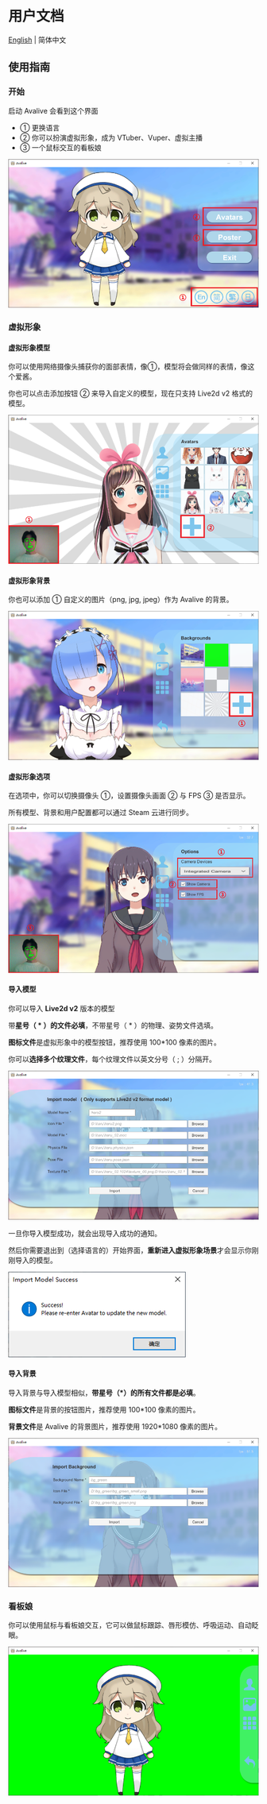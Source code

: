 # 用户文档

[English](https://github.com/avamoe/Avalive/blob/master/Doc/UserDocumentation.md) | 简体中文

## 使用指南

### 开始

启动 Avalive 会看到这个界面

* ① 更换语言
* ② 你可以扮演虚拟形象，成为 VTuber、Vuper、虚拟主播
* ③ 一个鼠标交互的看板娘

![](../Assets/Resources/Avalive-Tutorial1.png)

### 虚拟形象

#### 虚拟形象模型

你可以使用网络摄像头捕获你的面部表情，像①，模型将会做同样的表情，像这个爱酱。

你也可以点击添加按钮 ② 来导入自定义的模型，现在只支持 Live2d v2 格式的模型。

![](../Assets/Resources/Avalive-Tutorial2.png)

#### 虚拟形象背景

你也可以添加 ① 自定义的图片（png, jpg, jpeg）作为 Avalive 的背景。

![](../Assets/Resources/Avalive-Tutorial3.png)

#### 虚拟形象选项

在选项中，你可以切换摄像头 ①，设置摄像头画面 ② 与 FPS ③ 是否显示。

所有模型、背景和用户配置都可以通过 Steam 云进行同步。

![](../Assets/Resources/Avalive-Tutorial4.png)

#### 导入模型

你可以导入 **Live2d v2** 版本的模型

带**星号（ * ）的文件必填**，不带星号（ * ）的物理、姿势文件选填。

**图标文件**是虚拟形象中的模型按钮，推荐使用 100*100 像素的图片。

你可以**选择多个纹理文件**，每个纹理文件以英文分号（ ; ）分隔开。

![](../Assets/Resources/Avalive-Tutorial5.png)

一旦你导入模型成功，就会出现导入成功的通知。

然后你需要退出到（选择语言的）开始界面，**重新进入虚拟形象场景**才会显示你刚刚导入的模型。

![](../Assets/Resources/Avalive-Tutorial6.png)

#### 导入背景

导入背景与导入模型相似，**带星号（*）的所有文件都是必填**。

**图标文件**是背景的按钮图片，推荐使用 100*100 像素的图片。

**背景文件**是 Avalive 的背景图片，推荐使用 1920*1080 像素的图片。

![](../Assets/Resources/Avalive-Tutorial7.png)

### 看板娘

你可以使用鼠标与看板娘交互，它可以做鼠标跟踪、唇形模仿、呼吸运动、自动眨眼。

![](../Assets/Resources/Avalive-Tutorial8.png)
